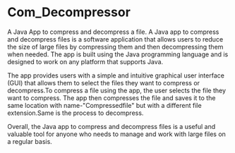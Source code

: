 # Com_Decompressor
A Java App to compress and decompress a file.
A Java app to compress and decompress files is a software application that allows users to reduce the size of large files by compressing them and then decompressing them when needed. The app is built using the Java programming language and is designed to work on any platform that supports Java.

The app provides users with a simple and intuitive graphical user interface (GUI) that allows them to select the files they want to compress or decompress.To compress a file using the app, the user selects the file they want to compress. The app then compresses the file and saves it to the same location with name-"Compressedfile" but with a different file extension.Same is the process to decompress.

Overall, the Java app to compress and decompress files is a useful and valuable tool for anyone who needs to manage and work with large files on a regular basis.
